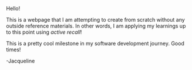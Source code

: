 Hello!

This is a webpage that I am attempting to create from scratch without any outside reference materials.  In other words, I am applying my learnings up to this point using *active recall*!

This is a pretty cool milestone in my software development journey.  Good times!

-Jacqueline